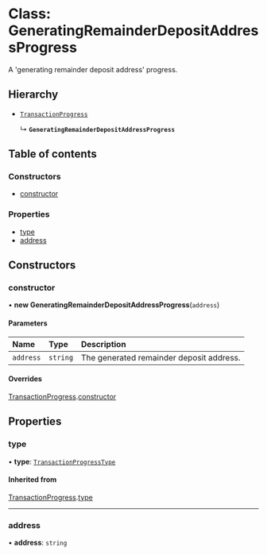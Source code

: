 # Class: GeneratingRemainderDepositAddressProgress

A 'generating remainder deposit address' progress.

## Hierarchy

- [`TransactionProgress`](TransactionProgress.md)

  ↳ **`GeneratingRemainderDepositAddressProgress`**

## Table of contents

### Constructors

- [constructor](GeneratingRemainderDepositAddressProgress.md#constructor)

### Properties

- [type](GeneratingRemainderDepositAddressProgress.md#type)
- [address](GeneratingRemainderDepositAddressProgress.md#address)

## Constructors

### constructor

• **new GeneratingRemainderDepositAddressProgress**(`address`)

#### Parameters

| Name | Type | Description |
| :------ | :------ | :------ |
| `address` | `string` | The generated remainder deposit address. |

#### Overrides

[TransactionProgress](TransactionProgress.md).[constructor](TransactionProgress.md#constructor)

## Properties

### type

• **type**: [`TransactionProgressType`](../enums/TransactionProgressType.md)

#### Inherited from

[TransactionProgress](TransactionProgress.md).[type](TransactionProgress.md#type)

___

### address

• **address**: `string`
